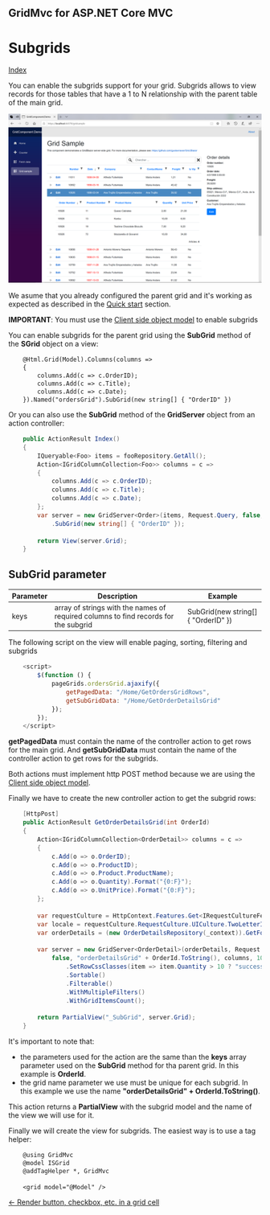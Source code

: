 ## GridMvc for ASP.NET Core MVC

# Subgrids

[Index](Documentation.md)

You can enable the subgrids support for your grid. Subgrids allows to view records for those tables that have a 1 to N relationship with the parent table of the main grid.

![](../images/Subgrids.png)

We asume that you already configured the parent grid and it's working as expected as described in the [Quick start](Quick_start.md) section.

**IMPORTANT**: You must use the [Client side object model](Client_side_object_model.md) to enable subgrids

You can enable subgrids for the parent grid using the **SubGrid** method of the **SGrid** object on a view:

```razor
    @Html.Grid(Model).Columns(columns =>
    {
        columns.Add(c => c.OrderID);
        columns.Add(c => c.Title);
        columns.Add(c => c.Date);
    }).Named("ordersGrid").SubGrid(new string[] { "OrderID" })
```

Or you can also use the **SubGrid** method of the **GridServer** object from an action controller:

```c#
    public ActionResult Index()
    {
        IQueryable<Foo> items = fooRepository.GetAll();
        Action<IGridColumnCollection<Foo>> columns = c =>
        {
            columns.Add(c => c.OrderID);
            columns.Add(c => c.Title);
            columns.Add(c => c.Date);
        };
        var server = new GridServer<Order>(items, Request.Query, false, "ordersGrid", columns)
            .SubGrid(new string[] { "OrderID" });

        return View(server.Grid);
    }
```

## SubGrid parameter

Parameter | Description | Example
--------- | ----------- | -------
keys | array of strings with the names of required columns to find records for the subgrid | SubGrid(new string[] { "OrderID" })

The following script on the view will enable paging, sorting, filtering and subgrids

```javascript
    <script>
        $(function () {
            pageGrids.ordersGrid.ajaxify({
                getPagedData: "/Home/GetOrdersGridRows",
                getSubGridData: "/Home/GetOrderDetailsGrid"
            });
        });
    </script>
```

**getPagedData** must contain the name of the controller action to get rows for the main grid. 
And **getSubGridData** must contain the name of the controller action to get rows for the subgrids.

Both actions must implement http POST method because we are using the [Client side object model](Client_side_object_model.md).

Finally we have to create the new controller action to get the subgrid rows:

```c#
    [HttpPost]
    public ActionResult GetOrderDetailsGrid(int OrderId)
    {
        Action<IGridColumnCollection<OrderDetail>> columns = c =>
        {
            c.Add(o => o.OrderID);
            c.Add(o => o.ProductID);
            c.Add(o => o.Product.ProductName);
            c.Add(o => o.Quantity).Format("{0:F}");
            c.Add(o => o.UnitPrice).Format("{0:F}");
        };

        var requestCulture = HttpContext.Features.Get<IRequestCultureFeature>();
        var locale = requestCulture.RequestCulture.UICulture.TwoLetterISOLanguageName;
        var orderDetails = (new OrderDetailsRepository(_context)).GetForOrder(OrderId);

        var server = new GridServer<OrderDetail>(orderDetails, Request.Query,
            false, "orderDetailsGrid" + OrderId.ToString(), columns, 10, locale)
                .SetRowCssClasses(item => item.Quantity > 10 ? "success" : string.Empty)
                .Sortable()
                .Filterable()
                .WithMultipleFilters()
                .WithGridItemsCount();

        return PartialView("_SubGrid", server.Grid);
    }
```

It's important to note that:
- the parameters used for the action are the same than the **keys** array parameter used on the **SubGrid** method for tha parent grid. In this example is **OrderId**.
- the grid name parameter we use must be unique for each subgrid. In this example we use the name **"orderDetailsGrid" + OrderId.ToString()**.

This action returns a **PartialView** with the subgrid model and the name of the view we will use for it.

Finally we will create the view for subgrids. The easiest way is to use a tag helper:


```razor
    @using GridMvc
    @model ISGrid
    @addTagHelper *, GridMvc

    <grid model="@Model" />
```

[<- Render button, checkbox, etc. in a grid cell](Render_button_checkbox_etc_in_a_grid_cell.md)
